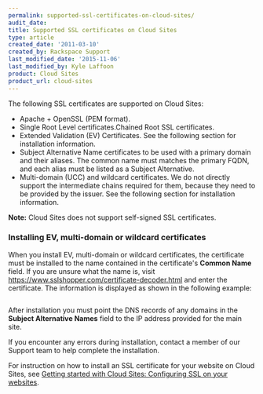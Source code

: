 ```yaml
---
permalink: supported-ssl-certificates-on-cloud-sites/
audit_date:
title: Supported SSL certificates on Cloud Sites
type: article
created_date: '2011-03-10'
created_by: Rackspace Support
last_modified_date: '2015-11-06'
last_modified_by: Kyle Laffoon
product: Cloud Sites
product_url: cloud-sites
---
```


The following SSL certificates are supported on Cloud Sites:


-   Apache + OpenSSL (PEM format).
-   Single Root Level certificates.Chained Root SSL certificates.
-   Extended Validation (EV) Certificates. See the following section for
    installation information.
-   Subject Alternative Name certificates to be used with a primary
    domain and their aliases. The common name must matches the primary
    FQDN, and each alias must be listed as a Subject Alternative.
-   Multi-domain (UCC) and wildcard certificates. We do not directly
    support the intermediate chains required for them, because they need
    to be provided by the issuer. See the following section for
    installation information.

**Note:** Cloud Sites does not support self-signed SSL
certificates.

### Installing EV, multi-domain or wildcard certificates

When you install EV, multi-domain or wildcard certificates, the
certificate must be installed to the name contained in the certificate's
**Common Name** field. If you are unsure what the name is,
visit https://www.sslshopper.com/certificate-decoder.html and enter the
certificate. The information is displayed as shown in the following
example:

<img src="{% asset_path cloud-sites/supported-ssl-certificates-on-cloud-sites/cert_info.png %}" alt="" />

After installation you must point the DNS records of any domains in the
**Subject Alternative Names** field to the IP address provided for the
main site.

If you encounter any errors during installation, contact a member of our
Support team to help complete the installation.

For instruction on how to install an SSL certificate for your website on
Cloud Sites, see [Getting started with Cloud Sites: Configuring SSL on your websites](/how-to/getting-started-with-cloud-sites-configuring-ssl-on-your-websites).
